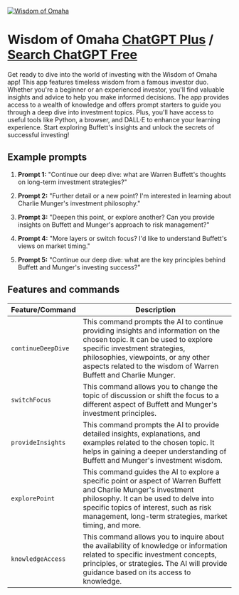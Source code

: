 
[![Wisdom of Omaha](https://files.oaiusercontent.com/file-MNXHCvyGU4AfnFCphHGhJUa5?se=2123-10-17T01%3A13%3A13Z&sp=r&sv=2021-08-06&sr=b&rscc=max-age%3D31536000%2C%20immutable&rscd=attachment%3B%20filename%3Dc25ff0b1-6bf8-43b1-9c71-ecaeb82f692d.webp&sig=MkdcHVaLsI7o6rwL%2BaBeumUXnuGCgMqkDfizSF/9uhk%3D)](https://chat.openai.com/g/g-KJ2a8tDDA-wisdom-of-omaha)

# Wisdom of Omaha [ChatGPT Plus](https://chat.openai.com/g/g-KJ2a8tDDA-wisdom-of-omaha) / [Search ChatGPT Free](https://gptcall.net/index.html#/?search=Wisdom%20of%20Omaha)

Get ready to dive into the world of investing with the Wisdom of Omaha app! This app features timeless wisdom from a famous investor duo. Whether you're a beginner or an experienced investor, you'll find valuable insights and advice to help you make informed decisions. The app provides access to a wealth of knowledge and offers prompt starters to guide you through a deep dive into investment topics. Plus, you'll have access to useful tools like Python, a browser, and DALL·E to enhance your learning experience. Start exploring Buffett's insights and unlock the secrets of successful investing!

## Example prompts

1. **Prompt 1:** "Continue our deep dive: what are Warren Buffett's thoughts on long-term investment strategies?"

2. **Prompt 2:** "Further detail or a new point? I'm interested in learning about Charlie Munger's investment philosophy."

3. **Prompt 3:** "Deepen this point, or explore another? Can you provide insights on Buffett and Munger's approach to risk management?"

4. **Prompt 4:** "More layers or switch focus? I'd like to understand Buffett's views on market timing."

5. **Prompt 5:** "Continue our deep dive: what are the key principles behind Buffett and Munger's investing success?"


## Features and commands

| Feature/Command | Description |
| --- | --- |
| `continueDeepDive` | This command prompts the AI to continue providing insights and information on the chosen topic. It can be used to explore specific investment strategies, philosophies, viewpoints, or any other aspects related to the wisdom of Warren Buffett and Charlie Munger. |
| `switchFocus` | This command allows you to change the topic of discussion or shift the focus to a different aspect of Buffett and Munger's investment principles. |
| `provideInsights` | This command prompts the AI to provide detailed insights, explanations, and examples related to the chosen topic. It helps in gaining a deeper understanding of Buffett and Munger's investment wisdom. |
| `explorePoint` | This command guides the AI to explore a specific point or aspect of Warren Buffett and Charlie Munger's investment philosophy. It can be used to delve into specific topics of interest, such as risk management, long-term strategies, market timing, and more. |
| `knowledgeAccess` | This command allows you to inquire about the availability of knowledge or information related to specific investment concepts, principles, or strategies. The AI will provide guidance based on its access to knowledge. |


